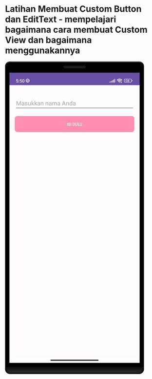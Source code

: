 # Latihan Membuat Custom Button dan EditText - mempelajari bagaimana cara membuat Custom View dan bagaimana menggunakannya
![alt text](https://github.com/syafiqfajrianemha/custom-view/blob/main/Screenshot_20230912_055108.png?raw=true)
